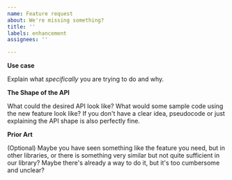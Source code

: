 ```yaml
---
name: Feature request
about: We're missing something?
title: ''
labels: enhancement
assignees: ''

---
```


<!--
**Double-check**

* Maybe this feature is already here?
  - Did you check the latest version of the library?
  - Maybe it's in a form you didn't expect? Consider asking on [Discussions](https://github.com/mjovanc/github-api/discussions). The community will likely come up with some code that solves your need, and faster than it would take us to answer the issue!
* Do you actually *need* this feature? Maybe restructuring your code would neatly eliminate the problem the feature would be solving.
* Is the specific library in the Kotlin API for GitHub the best place for this feature? Maybe it would be better suited for some third-party library?
-->

**Use case**

Explain what *specifically* you are trying to do and why.

**The Shape of the API**

What could the desired API look like? What would some sample code using the new feature look like? If you don't have a clear idea, pseudocode or just explaining the API shape is also perfectly fine.

**Prior Art**

(Optional) Maybe you have seen something like the feature you need, but in other libraries, or there is something very similar but not quite sufficient in our library? Maybe there's already a way to do it, but it's too cumbersome and unclear?